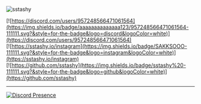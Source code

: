 ![sstashy](https://count.getloli.com/get/@sstashy?theme=rule1)

[![https://discord.com/users/957248566471061564](https://img.shields.io/badge/aaaaaaaaaaaaaa123/957248566471061564-111111.svg?&style=for-the-badge&logo=discord&logoColor=white)](https://discord.com/users/957248566471061564)  
[![https://sstashy.io/instagram](https://img.shields.io/badge/SAKKSOOO-111111.svg?&style=for-the-badge&logo=instagram&logoColor=white)](https://sstashy.io/instagram)  
[![https://github.com/sstashy](https://img.shields.io/badge/sstashy%20-111111.svg?&style=for-the-badge&logo=github&logoColor=white)](https://github.com/sstashy)

------------

[![Discord Presence](https://lanyard-profile-readme.vercel.app/api/957248566471061564?theme=dark&bg=444444&animated=true&hideDiscrim=true&borderRadius=20px)](https://discord.com/users/957248566471061564)
